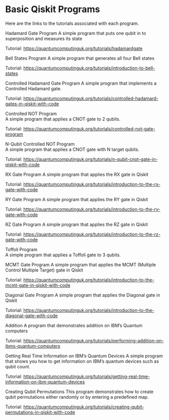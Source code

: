 # Basic Qiskit Programs

Here are the links to the tutorials associated with each program. 

Hadamard Gate Program 
A simple program that puts one qubit in to superposition and measures its state 

Tutorial: https://quantumcomputinguk.org/tutorials/hadamardgate

Bell States Program
A simple program that generates all four Bell states

Tutorial: https://quantumcomputinguk.org/tutorials/introduction-to-bell-states

Controlled Hadamard Gate Program 
A simple program that implements a Controlled Hadamard gate.  

Tutorial: https://quantumcomputinguk.org/tutorials/controlled-hadamard-gates-in-qiskit-with-code

Controlled NOT Program  
A simple program that applies a CNOT gate to 2 qubits.  

Tutorial: https://quantumcomputinguk.org/tutorials/controlled-not-gate-program

N-Qubit Controlled NOT Program  
A simple program that applies a CNOT gate with N target qubits.  

Tutorial: https://quantumcomputinguk.org/tutorials/n-qubit-cnot-gate-in-qiskit-with-code

RX Gate Program
A simple program that applies the RX gate in Qiskit

Tutorial: https://quantumcomputinguk.org/tutorials/introduction-to-the-rx-gate-with-code

RY Gate Program
A simple program that applies the RY gate in Qiskit

Tutorial: https://quantumcomputinguk.org/tutorials/introduction-to-the-ry-gate-with-code

RZ Gate Program
A simple program that applies the RZ gate in Qiskit

Tutorial: https://quantumcomputinguk.org/tutorials/introduction-to-the-rz-gate-with-code

Toffoli Program  
A simple program that applies a Toffoli gate to 3 qubits.  

MCMT Gate Program 
A simple program that applies the MCMT (Multiple Control Multiple Target) gate in Qiskit

Tutorial: https://quantumcomputinguk.org/tutorials/introduction-to-the-mcmt-gate-in-qiskit-with-code

Diagonal Gate Program 
A simple program that applies the Diagonal gate in Qiskit

Tutorial: https://quantumcomputinguk.org/tutorials/introduction-to-the-diagonal-gate-with-code

Addition 
A program that demonstrates addition on IBM’s Quantum computers 

Tutorial: https://quantumcomputinguk.org/tutorials/performing-addition-on-ibms-quantum-computers

Getting Real Time Information on IBM’s Quantum Devices 
A simple program that shows you how to get information on IBM’s quantum devices such as qubit count. 

Tutorial: https://quantumcomputinguk.org/tutorials/getting-real-time-information-on-ibm-quantum-devices

Creating Qubit Permutations
This program demonstrates how to create qubit permutations either randomly or by entering a predefined map. 

Tutorial: https://quantumcomputinguk.org/tutorials/creating-qubit-permutations-in-qiskit-with-code